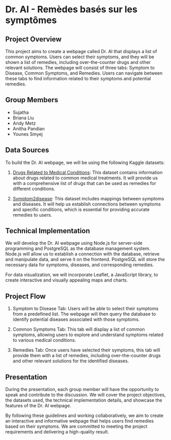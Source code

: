 # Dr. AI - Remèdes basés sur les symptômes

## Project Overview
This project aims to create a webpage called Dr. AI that displays a list of common symptoms. Users can select their symptoms, and they will be shown a list of remedies, including over-the-counter drugs and other relevant solutions. The webpage will consist of three tabs: Symptom to Disease, Common Symptoms, and Remedies. Users can navigate between these tabs to find information related to their symptoms and potential remedies.

## Group Members
- Sujatha
- Briana Liu
- Andy Metz
- Anitha Pandian
- Younes Smyej

## Data Sources
To build the Dr. AI webpage, we will be using the following Kaggle datasets:

1. [Drugs Related to Medical Conditions](https://www.kaggle.com/datasets/jithinanievarghese/drugs-related-to-common-treatments): This dataset contains information about drugs related to common medical treatments. It will provide us with a comprehensive list of drugs that can be used as remedies for different conditions.

2. [Symptom2disease](https://www.kaggle.com/datasets/niyarrbarman/symptom2disease): This dataset includes mappings between symptoms and diseases. It will help us establish connections between symptoms and specific conditions, which is essential for providing accurate remedies to users.

## Technical Implementation
We will develop the Dr. AI webpage using Node.js for server-side programming and PostgreSQL as the database management system. Node.js will allow us to establish a connection with the database, retrieve and manipulate data, and serve it on the frontend. PostgreSQL will store the necessary data for symptoms, diseases, and corresponding remedies.

For data visualization, we will incorporate Leaflet, a JavaScript library, to create interactive and visually appealing maps and charts.

## Project Flow
1. Symptom to Disease Tab: Users will be able to select their symptoms from a predefined list. The webpage will then query the database to identify potential diseases associated with those symptoms.

2. Common Symptoms Tab: This tab will display a list of common symptoms, allowing users to explore and understand symptoms related to various medical conditions.

3. Remedies Tab: Once users have selected their symptoms, this tab will provide them with a list of remedies, including over-the-counter drugs and other relevant solutions for the identified diseases.

## Presentation
During the presentation, each group member will have the opportunity to speak and contribute to the discussion. We will cover the project objectives, the datasets used, the technical implementation details, and showcase the features of the Dr. AI webpage.

By following these guidelines and working collaboratively, we aim to create an interactive and informative webpage that helps users find remedies based on their symptoms. We are committed to meeting the project requirements and delivering a high-quality result.


